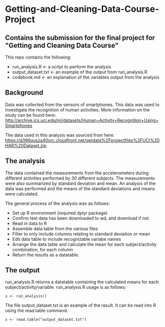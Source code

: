 # Getting-and-Cleaning-Data-Course-Project
## Contains the submission for the final project for "Getting and Cleaning Data Course"
This repo contains the following:
- run_analysis.R <- a script to perform the analysis
- output_dataset.txt <- an example of the output from run_analysis.R
- codebook.md <- an explanation of the variables output from the analysis

## Background
Data was collected from the sensors of smartphones. This data was used to investigate the recognition of human activities.
More information on the study can be found here:
http://archive.ics.uci.edu/ml/datasets/Human+Activity+Recognition+Using+Smartphones

The data used in this analysis was sourced from here:
https://d396qusza40orc.cloudfront.net/getdata%2Fprojectfiles%2FUCI%20HAR%20Dataset.zip

## The analysis
The data contained the measurements from the accelerometers during different activities performed by 30 different subjects. 
The measurements were also summarized by standard deviation and mean.
An analysis of the data was performed and the means of the standard deviations and means were calculated.

The general process of the analysis was as follows:
- Set up R environment (required dplyr package)
- Confirm test data has been downloaded to wd, and download if not
- Read in data to R
- Assemble data table from the various files
- Filter to only include columns relating to standard deviation or mean 
- Edit data table to include recognizable variabe names
- Arrange the data table and calculate the mean for each subject/activity combination, for each column
- Return the results as a datatable.

## The output
run_analysis.R returns a datatable containing the calculated means for each subject/activity/variable.
run_analysis.R usage is as follows:
```{r}
x <- run_analysis()
```
The file output_dataset.txt is an example of the result. It can be read into R using the read.table command.
```{r}
x <- read.table("output_dataset.txt")
```

